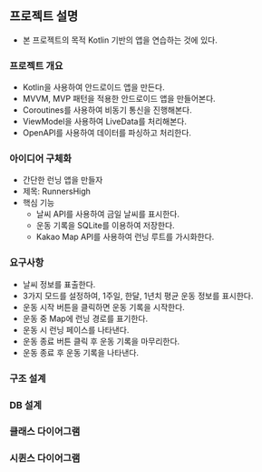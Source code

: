 ## 프로젝트 설명
- 본 프로젝트의 목적 Kotlin 기반의 앱을 연습하는 것에 있다.

### 프로젝트 개요
- Kotlin을 사용하여 안드로이드 앱을 만든다.
- MVVM, MVP 패턴을 적용한 안드로이드 앱을 만들어본다.
- Coroutines를 사용하여 비동기 통신을 진행해본다. 
- ViewModel을 사용하여 LiveData를 처리해본다. 
- OpenAPI를 사용하여 데이터를 파싱하고 처리한다. 

### 아이디어 구체화
- 간단한 런닝 앱을 만들자
- 제목: RunnersHigh
- 핵심 기능
  - 날씨 API를 사용하여 금일 날씨를 표시한다.
  - 운동 기록을 SQLite를 이용하여 저장한다. 
  - Kakao Map API를 사용하여 런닝 루트를 가시화한다.

### 요구사항
- 날씨 정보를 표출한다.
- 3가지 모드를 설정하여, 1주일, 한달, 1년치 평균 운동 정보를 표시한다.
- 운동 시작 버튼을 클릭하면 운동 기록을 시작한다.
- 운동 중 Map에 런닝 경로를 표기한다. 
- 운동 시 런닝 페이스를 나타낸다. 
- 운동 종료 버튼 클릭 후 운동 기록을 마무리한다.
- 운동 종료 후 운동 기록을 나타낸다. 

### 구조 설계


### DB 설계


### 클래스 다이어그램


### 시퀸스 다이어그램


